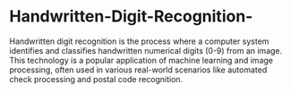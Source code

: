 # Handwritten-Digit-Recognition-
Handwritten digit recognition is the process where a computer system identifies and classifies handwritten numerical digits (0-9) from an image. This technology is a popular application of machine learning and image processing, often used in various real-world scenarios like automated check processing and postal code recognition. 
